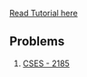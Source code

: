 [Read Tutorial here](https://cp-algorithms.com/combinatorics/inclusion-exclusion.html#practice-problems)

## Problems
1. [CSES - 2185](https://cses.fi/problemset/task/2185)